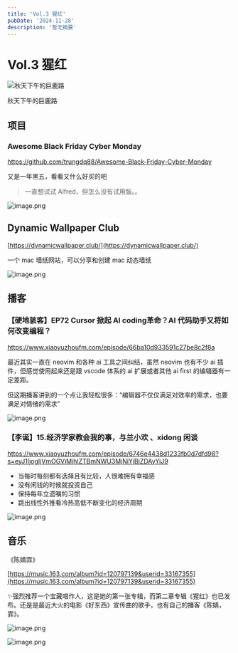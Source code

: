 ```yaml
---
title: 'Vol.3 猩红'
pubDate: '2024-11-28'
description: '暂无摘要'
---
```


# Vol.3 猩红


![秋天下午的巨鹿路](/Vol.3_猩红-1.png)

秋天下午的巨鹿路

## 项目

### Awesome Black Friday Cyber Monday

https://github.com/trungdq88/Awesome-Black-Friday-Cyber-Monday

又是一年黑五，看看又什么好买的吧

> 一直想试试 Alfred，但怎么没有试用版。。
> 

![image.png](/Vol.3_猩红-7.png)

## Dynamic Wallpaper Club

[https://dynamicwallpaper.club/](https://dynamicwallpaper.club/)

一个 mac 墙纸网站，可以分享和创建 mac 动态墙纸

![image.png](/Vol.3_猩红-1.png)

## 播客

### 【硬地骇客】EP72 Cursor 掀起 AI coding革命？AI 代码助手又将如何改变编程？

https://www.xiaoyuzhoufm.com/episode/66ba10d933591c27be8c2f8a

最近其实一直在 neovim 和各种 ai 工具之间纠结，虽然 neovim 也有不少 ai 插件，但感觉使用起来还是跟 vscode 体系的 ai 扩展或者其他 ai first 的编辑器有一定差距。

但这期播客讲到的一个点让我轻松很多：“编辑器不仅仅满足对效率的需求，也要满足对情绪的需求”

![image.png](/Vol.3_猩红-2.png)

### 【李诞】15.经济学家教会我的事，与兰小欢 、xidong 闲谈

https://www.xiaoyuzhoufm.com/episode/6746e4438d1233fb0d7dfd98?s=eyJ1IjogIjVmOGViMjhlZTBmNWU3MjNiYjBjZDAyYiJ9

- 当每时每刻都有选择且有比较，人很难拥有幸福感
- 没有闲钱的时候就投资自己
- 保持每年立遗嘱的习惯
- 跳出线性外推看冷热高低不断变化的经济周期

![image.png](/Vol.3_猩红-3.png)

## 音乐

《陈婧霏》

[https://music.163.com/album?id=120797139&userid=33167355](https://music.163.com/album?id=120797139&userid=33167355)

✨强烈推荐一个宝藏唱作人，这是她的第一张专辑，而第二章专辑《猩红》也已发布。还是是最近大火的电影《好东西》宣传曲的歌手，也有自己的播客《陈婧，霏》。

![image.png](/Vol.3_猩红-4.png)

![image.png](/Vol.3_猩红-5.png)
